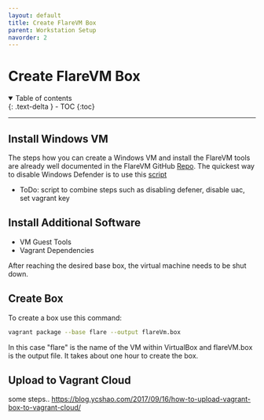 ```yaml
---
layout: default
title: Create FlareVM Box
parent: Workstation Setup
navorder: 2
---
```


# Create FlareVM Box

<details open markdown="block">
  <summary>
    Table of contents
  </summary>
  {: .text-delta }
- TOC
{:toc}
</details>

---

## Install Windows VM

The steps how you can create a Windows VM and install the FlareVM tools are already well documented in the FlareVM GitHub [Repo](https://github.com/mandiant/flare-vm).
The quickest way to disable Windows Defender is to use this [script](https://github.com/jeremybeaume/tools/blob/master/disable-defender.ps1)

- ToDo: script to combine steps such as disabling defener, disable uac, set vagrant key

## Install Additional Software

- VM Guest Tools
- Vagrant Dependencies

After reaching the desired base box, the virtual machine needs to be shut down.

## Create Box

To create a box use this command:

``` bash
vagrant package --base flare --output flareVm.box
```

In this case "flare" is the name of the VM within VirtualBox and flareVM.box is the output file.
It takes about one hour to create the box.

## Upload to Vagrant Cloud

some steps..
https://blog.ycshao.com/2017/09/16/how-to-upload-vagrant-box-to-vagrant-cloud/
